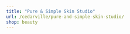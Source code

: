 ```yaml
---
title: "Pure & Simple Skin Studio"
url: /cedarville/pure-and-simple-skin-studio/
shop: beauty
---
```

